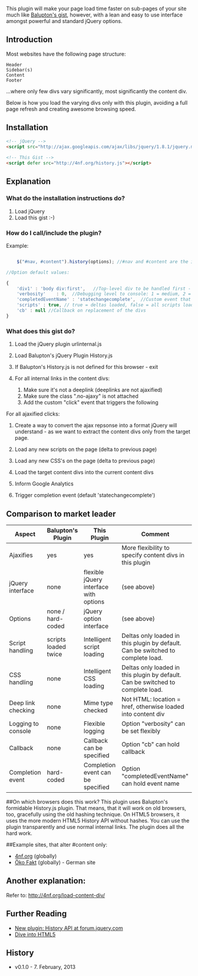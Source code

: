 This plugin will make your page load time faster on sub-pages of your site much like [Balupton's gist](https://gist.github.com/854622), however, with a lean and easy to use interface amongst powerful and standard jQuery options.

## Introduction

Most websites have the following page structure:

    Header
    Sidebar(s)
    Content
    Footer


...where only few divs vary significantly, most significantly the content div.

Below is how you load the varying divs only with this plugin,
avoiding a full page refresh and creating awesome browsing speed.

## Installation

``` html
<!-- jQuery --> 
<script src="http://ajax.googleapis.com/ajax/libs/jquery/1.8.1/jquery.min.js"></script> 
 
<!-- This Gist -->
<script defer src="http://4nf.org/history.js"></script>  
```

## Explanation

### What do the installation instructions do?

1. Load jQuery
1. Load this gist :-)

### How do I call/include the plugin?

Example:

``` javascript

    $("#nav, #content").history(options); //#nav and #content are the id's of the two divs to be updated

//Option default values:

{
    'div1' : 'body div:first',   //Top-level div to be handled first - override with ID or null
    'verbosity'    : 0,  //Debugging level to console: 1 = medium, 2 = verbose
    'completedEventName' : 'statechangecomplete',  //Custom event that is triggered on completion
    'scripts' : true, // true = deltas loaded, false = all scripts loaded
    'cb' : null //Callback on replacement of the divs 
}
```

### What does this gist do?

1. Load the jQuery plugin urlinternal.js
1. Load Balupton's jQuery Plugin History.js

1. If Balupton's History.js is not defined for this browser - exit

1. For all internal links in the content divs:

    1. Make sure it's not a deeplink (deeplinks are not ajaxified)
    1. Make sure the class ".no-ajaxy" is not attached
   1. Add the custom "click" event that triggers the following


For all ajaxified clicks:

1. Create a way to convert the ajax repsonse into a format jQuery will understand - as we want to extract the content divs only from the target page.

1. Load any new scripts on the page (delta to previous page)

1. Load any new CSS's on the page (delta to previous page)

1. Load the target content divs into the current content divs

1. Inform Google Analytics

1. Trigger completion event (default 'statechangecomplete') 

## Comparison to market leader
<table cellpadding="0" cellspacing="10px" border="0">
<thead><tr>
<th>Aspect</th><th>Balupton's Plugin</th><th>This Plugin</th><th>Comment</th>
</tr></thead>
<tbody>
<tr><td>Ajaxifies</td><td>yes</td><td>yes</td><td>More flexibility to specify content divs in this plugin</td></tr>
<tr><td>jQuery interface</td><td>none</td><td>flexible jQuery interface with options</td><td>(see above)</td></tr>
<tr><td>Options</td><td>none / hard-coded</td><td>jQuery option interface</td><td>(see above)</td></tr>
<tr><td>Script handling</td><td>scripts loaded twice</td><td>Intelligent script loading</td><td>Deltas only loaded in this plugin by default.  Can be switched to complete load.</td></tr>
<tr><td>CSS handling</td><td>none</td><td>Intelligent CSS loading</td><td>Deltas only loaded in this plugin by default.  Can be switched to complete load.</td></tr>
<tr><td>Deep link checking</td><td>none</td><td>Mime type checked</td><td>Not HTML: location = href, otherwise loaded into content div</td></tr>
<tr><td>Logging to console</td><td>none</td><td>Flexible logging</td><td>Option "verbosity" can be set flexibly</td></tr>
<tr><td>Callback</td><td>none</td><td>Callback can be specified</td><td>Option "cb" can hold callback</td></tr>
<tr><td>Completion event</td><td>hard-coded</td><td>Completion event can be specified</td><td>Option "completedEventName" can hold event name</td></tr>
</tbody></table>

##On which browsers does this work?
This plugin uses Balupton's formidable History.js plugin.
That means, that it will work on old browsers, too, gracefully using the old hashing technique.
On HTML5 browsers, it uses the more modern HTML5 History API without hashes.
You can use the plugin transparently and use normal internal links.
The plugin does all the hard work.

##Example sites, that alter #content only:

<ul><li><a href="http://4nf.org/">4nf.org</a> (globally)</li>
<li><a href="http://www.oeko-fakt.de/">Öko Fakt</a> (globally) - German site</li></ul>

## Another explanation:

Refer to: http://4nf.org/load-content-div/

## Further Reading

- [New plugin: History API at forum.jquery.com](https://forum.jquery.com/topic/new-plugin-history-api)
- [Dive into HTML5](http://diveintohtml5.info/history.html)

## History

- v0.1.0 - 7. February, 2013

